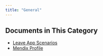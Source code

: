 ```yaml
---
title: "General"
---
```


## Documents in This Category

* [Leave App Scenarios](leave-app)
* [Mendix Profile](mendixprofile)
